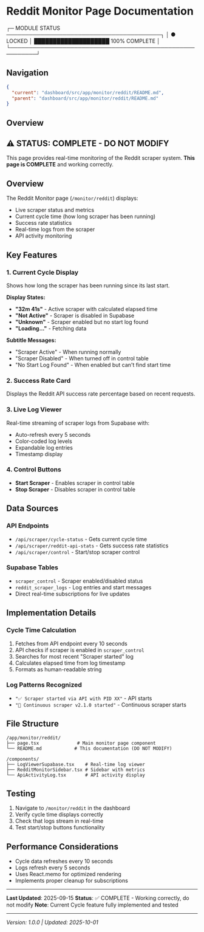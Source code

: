 # Reddit Monitor Page Documentation

┌─ MODULE STATUS ─────────────────────────────────────────┐
│ ● LOCKED    │ ████████████████████ 100% COMPLETE       │
└─────────────────────────────────────────────────────────┘

## Navigation

```json
{
  "current": "dashboard/src/app/monitor/reddit/README.md",
  "parent": "dashboard/src/app/monitor/reddit/README.md"
}
```

## Overview

## ⚠️ STATUS: COMPLETE - DO NOT MODIFY

This page provides real-time monitoring of the Reddit scraper system. **This page is COMPLETE** and working correctly.

## Overview

The Reddit Monitor page (`/monitor/reddit`) displays:
- Live scraper status and metrics
- Current cycle time (how long scraper has been running)
- Success rate statistics
- Real-time logs from the scraper
- API activity monitoring

## Key Features

### 1. Current Cycle Display
Shows how long the scraper has been running since its last start.

**Display States:**
- **"32m 41s"** - Active scraper with calculated elapsed time
- **"Not Active"** - Scraper is disabled in Supabase
- **"Unknown"** - Scraper enabled but no start log found
- **"Loading..."** - Fetching data

**Subtitle Messages:**
- "Scraper Active" - When running normally
- "Scraper Disabled" - When turned off in control table
- "No Start Log Found" - When enabled but can't find start time

### 2. Success Rate Card
Displays the Reddit API success rate percentage based on recent requests.

### 3. Live Log Viewer
Real-time streaming of scraper logs from Supabase with:
- Auto-refresh every 5 seconds
- Color-coded log levels
- Expandable log entries
- Timestamp display

### 4. Control Buttons
- **Start Scraper** - Enables scraper in control table
- **Stop Scraper** - Disables scraper in control table

## Data Sources

### API Endpoints
- `/api/scraper/cycle-status` - Gets current cycle time
- `/api/scraper/reddit-api-stats` - Gets success rate statistics
- `/api/scraper/control` - Start/stop scraper control

### Supabase Tables
- `scraper_control` - Scraper enabled/disabled status
- `reddit_scraper_logs` - Log entries and start messages
- Direct real-time subscriptions for live updates

## Implementation Details

### Cycle Time Calculation
1. Fetches from API endpoint every 10 seconds
2. API checks if scraper is enabled in `scraper_control`
3. Searches for most recent "Scraper started" log
4. Calculates elapsed time from log timestamp
5. Formats as human-readable string

### Log Patterns Recognized
- `"✅ Scraper started via API with PID XX"` - API starts
- `"🚀 Continuous scraper v2.1.0 started"` - Continuous scraper starts

## File Structure
```
/app/monitor/reddit/
├── page.tsx              # Main monitor page component
└── README.md            # This documentation (DO NOT MODIFY)

/components/
├── LogViewerSupabase.tsx    # Real-time log viewer
├── RedditMonitorSidebar.tsx # Sidebar with metrics
└── ApiActivityLog.tsx       # API activity display
```

## Testing

1. Navigate to `/monitor/reddit` in the dashboard
2. Verify cycle time displays correctly
3. Check that logs stream in real-time
4. Test start/stop buttons functionality

## Performance Considerations

- Cycle data refreshes every 10 seconds
- Logs refresh every 5 seconds
- Uses React.memo for optimized rendering
- Implements proper cleanup for subscriptions

---

**Last Updated**: 2025-09-15
**Status**: ✅ COMPLETE - Working correctly, do not modify
**Note**: Current Cycle feature fully implemented and tested

---

_Version: 1.0.0 | Updated: 2025-10-01_